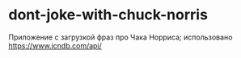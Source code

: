 # dont-joke-with-chuck-norris
Приложение с загрузкой фраз про Чака Норриса; 
использовано https://www.icndb.com/api/


